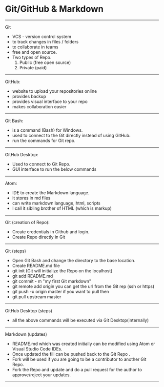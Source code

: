 # Git/GitHub & Markdown
---
Git
   - VCS - version control system
   - to track changes in files / folders
   - to collaborate in teams
   - free and open source.
   - Two types of Repo.
     1) Public (free open source)
     2) Private (paid)
---
GitHub:
  - website to upload your repositories online
  - provides backup
  - provides visual interface to your repo
  - makes collaboration easier
---
Git Bash:
  - is a command (Bash) for Windows.
  - used to connect to the Git directly instead of using GitHub.
  - run the commands for Git repo.
---
GitHub Desktop:
  - Used to connect to Git Repo.
  - GUI interface to run the below commands
---
Atom:
 - IDE to create the Markdown language.
 - it stores in md files
 - can write markdown language, html, scripts
 - I call it sibling brother of HTML (which is markup)
---
Git (creation of Repo):
 - Create credentials in Github and login.
 - Create Repo directly in Git
---
Git (steps)
 - Open Git Bash and change the directory to the base location.
 - Create README.md file
 - git init (Git will initialize the Repo on the localhost)
 - git add README.md
 - git commit - m "my first Git markdown"
 - git remote add origin <fqdn> you can get the url from the Git rep (ssh or https)
 - git push -u origin master if you want to pull then
 - git pull upstream master
 ---
GitHub Desktop (steps)
 - all the above commands will be executed via Git Desktop(internally)
  ---
Markdown (updates)
  - README.md which was created initially can be modified using Atom or Visual Studio Code IDEs.
  - Once updated the fill can be pushed back to the Git Repo .
  - Fork will be used if you are going to be a contributor to another Git Repo.
  - Fork the Repo and update and do a pull request for the author to approve/reject your updates.
  ---
  
